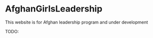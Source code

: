 # AfghanGirlsLeadership
This website is for Afghan leadership program and under development 

TODO: 

